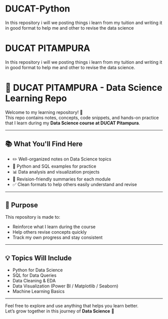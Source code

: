 # DUCAT-Python
In this repository i will we posting things i learn from my tuition and writing it in good format to help me and other to revise the data science

# DUCAT PITAMPURA
In this repository i will we posting things i learn from my tuition and writing it in good format to help me and other to revise the data science.

# 🧠 DUCAT PITAMPURA - Data Science Learning Repo

Welcome to my learning repository! 👋  
This repo contains notes, concepts, code snippets, and hands-on practice that I learn during my **Data Science course at DUCAT Pitampura**.

---

## 📚 What You'll Find Here

- ✏️ Well-organized notes on Data Science topics
- 🧮 Python and SQL examples for practice
- 📊 Data analysis and visualization projects
- 📌 Revision-friendly summaries for each module
- ✅ Clean formats to help others easily understand and revise

---

## 🎯 Purpose

This repository is made to:
- Reinforce what I learn during the course
- Help others revise concepts quickly
- Track my own progress and stay consistent

---

## 💡 Topics Will Include

- Python for Data Science
- SQL for Data Queries
- Data Cleaning & EDA
- Data Visualization (Power BI / Matplotlib / Seaborn)
- Machine Learning Basics

---

Feel free to explore and use anything that helps you learn better.  
Let’s grow together in this journey of **Data Science** 🚀  

